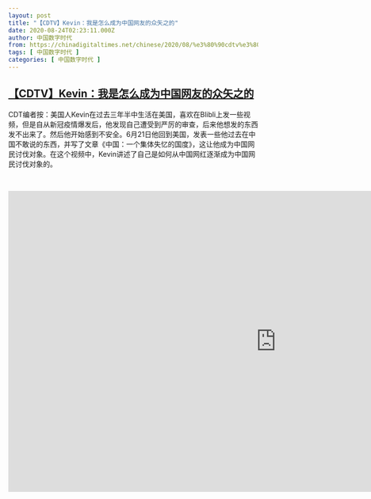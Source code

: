 ```yaml
---
layout: post
title: "【CDTV】Kevin：我是怎么成为中国网友的众矢之的"
date: 2020-08-24T02:23:11.000Z
author: 中国数字时代
from: https://chinadigitaltimes.net/chinese/2020/08/%e3%80%90cdtv%e3%80%91kevin%ef%bc%9a%e6%88%91%e6%98%af%e6%80%8e%e4%b9%88%e6%88%90%e4%b8%ba%e4%b8%ad%e5%9b%bd%e7%bd%91%e5%8f%8b%e7%9a%84%e4%bc%97%e7%9f%a2%e4%b9%8b%e7%9a%84/
tags: [ 中国数字时代 ]
categories: [ 中国数字时代 ]
---
```

<!--1598235791000-->
[【CDTV】Kevin：我是怎么成为中国网友的众矢之的](https://chinadigitaltimes.net/chinese/2020/08/%e3%80%90cdtv%e3%80%91kevin%ef%bc%9a%e6%88%91%e6%98%af%e6%80%8e%e4%b9%88%e6%88%90%e4%b8%ba%e4%b8%ad%e5%9b%bd%e7%bd%91%e5%8f%8b%e7%9a%84%e4%bc%97%e7%9f%a2%e4%b9%8b%e7%9a%84/)
------

<div>
<p>CDT编者按：美国人Kevin在过去三年半中生活在美国，喜欢在Blibli上发一些视频，但是自从新冠疫情爆发后，他发现自己遭受到严厉的审查，后来他想发的东西发不出来了。然后他开始感到不安全。6月21日他回到美国，发表一些他过去在中国不敢说的东西，并写了文章《中国：一个集体失忆的国度》，这让他成为中国网民讨伐对象。在这个视频中，Kevin讲述了自己是如何从中国网红逐渐成为中国网民讨伐对象的。</p><p>&nbsp;</p><p><iframe title="How I became the target of an online harassment campaign in China - 我是怎么成为中国网友的众矢之的" width="1080" height="608" src="https://www.youtube.com/embed/G1rYZuS8ADU?feature=oembed" frameborder="0" allow="accelerometer; autoplay; encrypted-media; gyroscope; picture-in-picture" allowfullscreen></iframe></p>
</div>
